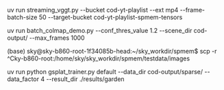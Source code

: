 uv run streaming_vggt.py --bucket cod-yt-playlist --ext mp4 --frame-batch-size 50 --target-bucket cod-yt-playlist-spmem-tensors

uv run batch_colmap_demo.py --conf_thres_value 1.2 --scene_dir cod-output/ --max_frames 1000

(base) sky@sky-b860-root-1f34085b-head:~/sky_workdir/spmem$ scp -r ^Cky-b860-root:/home/sky/sky_workdir/spmem/testdata/images

uv run python gsplat_trainer.py default     --data_dir cod-output/sparse/ --data_factor 4     --result_dir ./results/garden